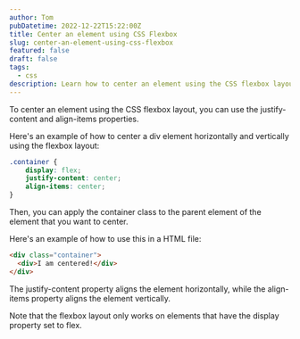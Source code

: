 ```yaml
---
author: Tom
pubDatetime: 2022-12-22T15:22:00Z
title: Center an element using CSS Flexbox
slug: center-an-element-using-css-flexbox
featured: false
draft: false
tags:
  - css
description: Learn how to center an element using the CSS flexbox layout.
---
```


To center an element using the CSS flexbox layout, you can use the justify-content and align-items properties.

Here\'s an example of how to center a div element horizontally and vertically using the flexbox layout:

```css
.container {
    display: flex;
    justify-content: center;
    align-items: center;
}
```

Then, you can apply the container class to the parent element of the element that you want to center.

Here\'s an example of how to use this in a HTML file:

```html
<div class="container">
  <div>I am centered!</div>
</div>
```

The justify-content property aligns the element horizontally, while the align-items property aligns the element vertically.

Note that the flexbox layout only works on elements that have the display property set to flex.